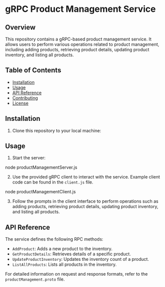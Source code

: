 # gRPC Product Management Service

## Overview

This repository contains a gRPC-based product management service. It allows users to perform various operations related to product management, including adding products, retrieving product details, updating product inventory, and listing all products.

## Table of Contents

- [Installation](#installation)
- [Usage](#usage)
- [API Reference](#api-reference)
- [Contributing](#contributing)
- [License](#license)

## Installation

1. Clone this repository to your local machine:



## Usage

1. Start the server:

  node productManagementServer.js

2. Use the provided gRPC client to interact with the service. Example client code can be found in the `client.js` file.

  node productManagementClient.js

3. Follow the prompts in the client interface to perform operations such as adding products, retrieving product details, updating product inventory, and listing all products.

## API Reference

The service defines the following RPC methods:

- `AddProduct`: Adds a new product to the inventory.
- `GetProductDetails`: Retrieves details of a specific product.
- `UpdateProductInventory`: Updates the inventory count of a product.
- `ListAllProducts`: Lists all products in the inventory.

For detailed information on request and response formats, refer to the `productManagement.proto` file.



